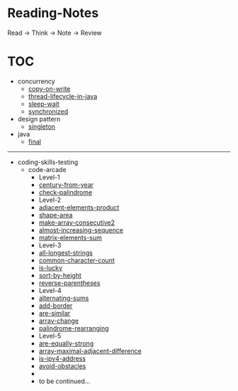 # Reading-Notes
Read → Think → Note → Review



# TOC

- concurrency
   - [copy-on-write](concurrency/copy-on-write.md)
   - [thread-lifecycle-in-java](concurrency/thread-lifecycle-in-java.md)
   - [sleep-wait]( /concurrency/sleep-wait.md)
   - [synchronized](/concurrency/synchronized.md)
- design pattern
   - [singleton](/design-pattern/singleton.md)
- java
   - [final](/java/final.md)




---



- coding-skills-testing
  - code-arcade
    - Level-1
    - [century-from-year](/algorithm/code-arcade/century-from-year.md)
    - [check-palindrome](/algorithm/code-arcade/check-palindrome.md)
    - Level-2
    - [adjacent-elements-product](/algorithm/code-arcade/adjacent-elements-product.md)
    - [shape-area](/algorithm/code-arcade/shape-area.md)
    - [make-array-consecutive2](/algorithm/code-arcade/make-array-consecutive2.md)
    - [almost-increasing-sequence](/algorithm/code-arcade/almost-increasing-sequence.md)
    - [matrix-elements-sum](/algorithm/code-arcade/matrix-elements-sum.md)
    - Level-3
    - [all-longest-strings](/algorithm/code-arcade/all-longest-strings.md)
    - [common-character-count](/algorithm/code-arcade/common-character-count.md)
    - [is-lucky](/algorithm/code-arcade/is-lucky.md)
    - [sort-by-height](/algorithm/code-arcade/sort-by-height.md)
    - [reverse-parentheses](/algorithm/code-arcade/reverse-parentheses.md)
    - Level-4
    - [alternating-sums](/algorithm/code-arcade/alternating-sums.md)
    - [add-border](/algorithm/code-arcade/add-border.md)
    - [are-similar](/algorithm/code-arcade/are-similar.md)
    - [array-change](/algorithm/code-arcade/array-change.md)
    - [palindrome-rearranging](/algorithm/code-arcade/palindrome-rearranging.md)
    - Level-5
    - [are-equally-strong](/algorithm/code-arcade/are-equally-strong.md)
    - [array-maximal-adjacent-difference](/algorithm/code-arcade/array-maximal-adjacent-difference.md)
    - [is-ipv4-address](/algorithm/code-arcade/is-ipv4-address.md)
    - [avoid-obstacles](/algorithm/code-arcade/avoid-obstacles.md)
    - ​
    - to be continued...


